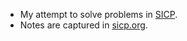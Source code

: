 * My attempt to solve problems in [SICP](https://mitpress.mit.edu/sites/default/files/sicp/index.html).
* Notes are captured in [sicp.org](./sicp.org).
